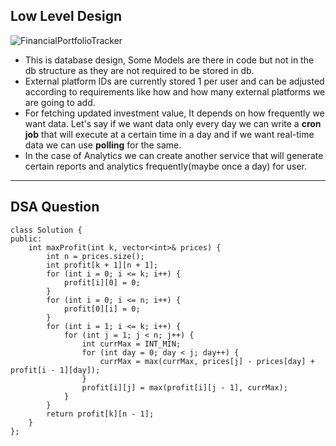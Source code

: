 ## Low Level Design ##

![FinancialPortfolioTracker](https://github.com/rohitdutt/lld_app/assets/36808301/54baf078-58d7-4387-9f5f-c33f58adb039)

- This is database design, Some Models are there in code but not in the db structure as they are not required to be stored in db.
- External platform IDs are currently stored 1 per user and can be adjusted according to requirements like how and how many external platforms we are going to add.
- For fetching updated investment value, It depends on how frequently we want data. Let's say if we want data only every day we can write a **cron job** that will execute at a certain time in a day and if we want real-time data we can use **polling** for the same.
- In the case of Analytics we can create another service that will generate certain reports and analytics frequently(maybe once a day) for user.


----

## DSA Question ##


```
class Solution {
public:
    int maxProfit(int k, vector<int>& prices) {
        int n = prices.size();
        int profit[k + 1][n + 1];
        for (int i = 0; i <= k; i++) {
            profit[i][0] = 0;
        }
        for (int i = 0; i <= n; i++) {
            profit[0][i] = 0;
        }
        for (int i = 1; i <= k; i++) {
            for (int j = 1; j < n; j++) {
                int currMax = INT_MIN;
                for (int day = 0; day < j; day++) {
                    currMax = max(currMax, prices[j] - prices[day] + profit[i - 1][day]);
                }
                profit[i][j] = max(profit[i][j - 1], currMax);
            }
        }
        return profit[k][n - 1];
    }
};

